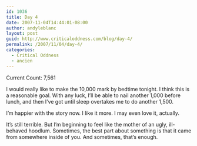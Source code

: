 ```yaml
---
id: 1036
title: Day 4
date: 2007-11-04T14:44:01-08:00
author: andyleblanc
layout: post
guid: http://www.criticaloddness.com/blog/day-4/
permalink: /2007/11/04/day-4/
categories:
  - Critical Oddness
  - ancien
---
```

Current Count: 7,561

I would really like to make the 10,000 mark by bedtime tonight. I think this is a reasonable goal. With any luck, I&#8217;ll be able to nail another 1,000 before lunch, and then I&#8217;ve got until sleep overtakes me to do another 1,500.

I&#8217;m happier with the story now. I like it more. I may even love it, actually.

It&#8217;s still terrible. But I&#8217;m beginning to feel like the mother of an ugly, ill-behaved hoodlum. Sometimes, the best part about something is that it came from somewhere inside of you. And sometimes, that&#8217;s enough.
